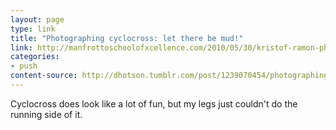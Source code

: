 ```yaml
---
layout: page
type: link
title: "Photographing cyclocross: let there be mud!"
link: http://manfrottoschoolofxcellence.com/2010/05/30/kristof-ramon-photographing-cyclocross-let-there-be-mud/
categories: 
- push
content-source: http://dhotson.tumblr.com/post/1239070454/photographing-cyclocross-let-there-be-mud
---
```

Cyclocross does look like a lot of fun, but my legs just couldn't do the running side of it.
